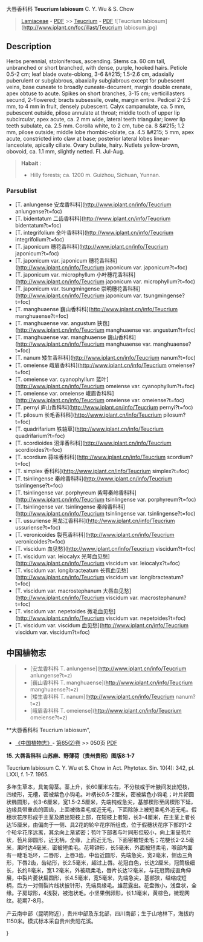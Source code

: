 大唇香科科 **Teucrium labiosum** C. Y. Wu & S. Chow

> [Lamiaceae](http://www.iplant.cn/info/Lamiaceae?t=foc) - [PDF](http://www.iplant.cn/foc/pdf/Lamiaceae.pdf) >> [Teucrium](http://www.iplant.cn/info/Teucrium?t=foc) - [PDF](http://www.iplant.cn/foc/pdf/Teucrium.pdf)
![Teucrium labiosum](http://www.iplant.cn/foc/illast/Teucrium labiosum.jpg)

## Description

Herbs perennial, stoloniferous, ascending. Stems ca. 60 cm tall, unbranched or short branched, with dense, purple, hooked hairs. Petiole 0.5-2 cm; leaf blade ovate-oblong, 3-6 &amp;#215; 1.5-2.6 cm, adaxially puberulent or subglabrous, abaxially subglabrous except for pubescent veins, base cuneate to broadly cuneate-decurrent, margin double crenate, apex obtuse to acute. Spikes on short branches, 3-15 cm; verticillasters secund, 2-flowered; bracts subsessile, ovate, margin entire. Pedicel 2-2.5 mm, to 4 mm in fruit, densely pubescent. Calyx campanulate, ca. 5 mm, pubescent outside, pilose annulate at throat; middle tooth of upper lip subcircular, apex acute, ca. 2 mm wide, lateral teeth triangular; lower lip teeth subulate, ca. 2.5 mm. Corolla white, to 2 cm, tube ca. 8 &amp;#215; 1.2 mm, pilose outside; middle lobe rhombic-oblate, ca. 4.5 &amp;#215; 5 mm, apex acute, constricted into claw at base; posterior lateral lobes linear-lanceolate, apically ciliate. Ovary bullate, hairy. Nutlets yellow-brown, obovoid, ca. 1.1 mm, slightly netted. Fl. Jul-Aug.


> **Habait** : 
>* Hilly forests; ca. 1200 m. Guizhou, Sichuan, Yunnan.



### Parsublist

* [T.  anlungense  安龙香科科](http://www.iplant.cn/info/Teucrium anlungense?t=foc)
* [T.  bidentatum  二齿香科科](http://www.iplant.cn/info/Teucrium bidentatum?t=foc)
* [T.  integrifolium  全叶香科科](http://www.iplant.cn/info/Teucrium integrifolium?t=foc)
* [T.  japonicum  穗花香科科](http://www.iplant.cn/info/Teucrium japonicum?t=foc)
* [T.  japonicum var. japonicum  穗花香科科](http://www.iplant.cn/info/Teucrium japonicum var. japonicum?t=foc)
* [T.  japonicum var. microphyllum  小叶穗花香科科](http://www.iplant.cn/info/Teucrium japonicum var. microphyllum?t=foc)
* [T.  japonicum var. tsungmingense  崇明穗花香科科](http://www.iplant.cn/info/Teucrium japonicum var. tsungmingense?t=foc)
* [T.  manghuaense  巍山香科科](http://www.iplant.cn/info/Teucrium manghuaense?t=foc)
* [T.  manghuaense var. angustum  狭苞](http://www.iplant.cn/info/Teucrium manghuaense var. angustum?t=foc)
* [T.  manghuaense var. manghuaense  巍山香科科](http://www.iplant.cn/info/Teucrium manghuaense var. manghuaense?t=foc)
* [T.  nanum  矮生香科科](http://www.iplant.cn/info/Teucrium nanum?t=foc)
* [T.  omeiense  峨眉香科科](http://www.iplant.cn/info/Teucrium omeiense?t=foc)
* [T.  omeiense var. cyanophyllum  蓝叶](http://www.iplant.cn/info/Teucrium omeiense var. cyanophyllum?t=foc)
* [T.  omeiense var. omeiense  峨眉香科科](http://www.iplant.cn/info/Teucrium omeiense var. omeiense?t=foc)
* [T.  pernyi  庐山香科科](http://www.iplant.cn/info/Teucrium pernyi?t=foc)
* [T.  pilosum  长毛香科科](http://www.iplant.cn/info/Teucrium pilosum?t=foc)
* [T.  quadrifarium  铁轴草](http://www.iplant.cn/info/Teucrium quadrifarium?t=foc)
* [T.  scordioides  沼泽香科科](http://www.iplant.cn/info/Teucrium scordioides?t=foc)
* [T.  scordium  蒜味香科科](http://www.iplant.cn/info/Teucrium scordium?t=foc)
* [T.  simplex  香科科](http://www.iplant.cn/info/Teucrium simplex?t=foc)
* [T.  tsinlingense  秦岭香科科](http://www.iplant.cn/info/Teucrium tsinlingense?t=foc)
* [T.  tsinlingense var. porphyreum  紫萼秦岭香科科](http://www.iplant.cn/info/Teucrium tsinlingense var. porphyreum?t=foc)
* [T.  tsinlingense var. tsinlingense  秦岭香科科](http://www.iplant.cn/info/Teucrium tsinlingense var. tsinlingense?t=foc)
* [T.  ussuriense  黑龙江香科科](http://www.iplant.cn/info/Teucrium ussuriense?t=foc)
* [T.  veronicoides  裂苞香科科](http://www.iplant.cn/info/Teucrium veronicoides?t=foc)
* [T.  viscidum  血见愁](http://www.iplant.cn/info/Teucrium viscidum?t=foc)
* [T.  viscidum var. leiocalyx  光萼血见愁](http://www.iplant.cn/info/Teucrium viscidum var. leiocalyx?t=foc)
* [T.  viscidum var. longibracteatum  长苞血见愁](http://www.iplant.cn/info/Teucrium viscidum var. longibracteatum?t=foc)
* [T.  viscidum var. macrostephanum  大唇血见愁](http://www.iplant.cn/info/Teucrium viscidum var. macrostephanum?t=foc)
* [T.  viscidum var. nepetoides  微毛血见愁](http://www.iplant.cn/info/Teucrium viscidum var. nepetoides?t=foc)
* [T.  viscidum var. viscidum  血见愁](http://www.iplant.cn/info/Teucrium viscidum var. viscidum?t=foc)


## 中国植物志

> * [安龙香科科  T.  anlungense](http://www.iplant.cn/info/Teucrium anlungense?t=z)
> * [巍山香科科  T.  manghuaense](http://www.iplant.cn/info/Teucrium manghuaense?t=z)
> * [矮生香科科  T.  nanum](http://www.iplant.cn/info/Teucrium nanum?t=z)
> * [峨眉香科科  T.  omeiense](http://www.iplant.cn/info/Teucrium omeiense?t=z)


**大唇香科科 Teucrium labiosum",



* [《中国植物志》](http://www.iplant.cn/frps)- [第65(2)卷](http://www.iplant.cn/frps/vol/65(2)) >> 050页 [PDF](http://www.iplant.cn/frps/pdf/65(2)/050.PDF)


**15. 大唇香科科 山苏麻、野薄荷（贵州贵阳）图版8:1-7**

Teucrium labiosum C. Y. Wu et S. Chow in Act. Phytotax. Sin. 10(4): 342, pl. LXXI, f. 1-7. 1965.

多年生草本，具匍匐茎。茎上升，长60厘米左右，不分枝或于叶腋间发出短枝，四棱形，无槽，密被紫色小钩毛。叶柄长0.5-2厘米，密被紫色小钩毛；叶片卵圆状椭圆形，长3-6厘米，宽1.5-2.5厘米，先端钝或急尖，基部楔形至阔楔形下延，边缘具带重齿的圆齿，上面被微柔毛或近无毛，下面除脉上被短柔毛外近无毛。假穗状花序形成于主茎及腋出短枝上部，在短枝上者短，长3-4厘米，在主茎上者长达15厘米，由偏向于一侧、具2花的轮伞花序所组成，位于假穗状花序下部的1-2个轮伞花序远离，其余向上渐紧密；苞叶下部者与叶同形但较小，向上渐呈苞片状，苞片卵圆形，近无柄，全缘，上而近无毛，下面密被短柔毛；花梗长2-2.5毫米，果时达4毫米，密被短柔毛。花萼钟形，长5毫米，外面被短柔毛，喉部内面有一睫毛毛环，二唇形，上唇3齿，中齿近圆形，先端急尖，宽2毫米，侧齿三角形，下唇2齿，齿钻形，长2.5毫米，超过上唇。花冠白色，长达2厘米，冠筒极细长，长约8毫米，宽1.2毫米，外被疏柔毛，唇片长达12毫米，与花冠筒成直角伸展，中裂片菱状扁圆形，长4.5毫米，宽5毫米，先端急尖，基部狭，缢缩成短柄，后方一对侧裂片线状披针形，先端具缘毛。雄蕊露出。花盘微小，浅盘状，全缘。子房球形，4浅裂，被泡状毛。小坚果倒卵形，长1.1毫米，黄棕色，微现网纹。花期7-8月。

产云南中部（昆明附近），贵州中部及东北部，四川南部；生于山地林下，海拔约1150米。模式标本采自贵州贵阳花溪。



}
